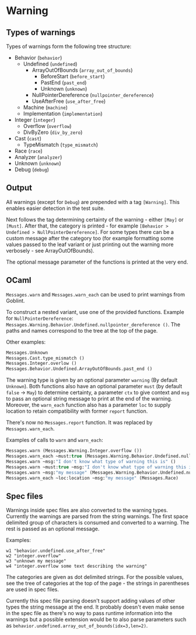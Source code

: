 # Warning

## Types of warnings

Types of warnings form the following tree structure:

- Behavior (`behavior`)
  - Undefined (`undefined`)
    - ArrayOutOfBounds (`array_out_of_bounds`)
      - BeforeStart (`before_start`)
      - PastEnd (`past_end`)
      - Unknown (`unknown`)
    - NullPointerDereference (`nullpointer_dereference`)
    - UseAfterFree (`use_after_free`)
  - Machine (`machine`)
  - Implementation (`implementation`)
- Integer (`integer`)
  - Overflow (`overflow`)
  - DivByZero (`div_by_zero`)
- Cast (`cast`)
  - TypeMismatch (`type_mismatch`)
- Race (`race`)
- Analyzer (`analyzer`)
- Unknown (`unknown`)
- Debug (`debug`)

## Output

All warnings (except for `Debug`) are prepended with a tag `[Warning]`. This
enables easier detection in the test suite.

Next follows the tag determining certainty of the warning - either `[May]` or
`[Must]`.  After that, the category is printed - for example `[Behavior > Undefined > NullPointerDereference]`. For some types there can be a custom
message after the category too (for example formatting some values passed to the
leaf variant or just printing out the warning more verbosely - see
ArrayOutOfBounds).

The optional message parameter of the functions is printed at the very end.

## OCaml

`Messages.warn` and `Messages.warn_each` can be used to print warnings from Goblint.

To construct a nested variant, use one of the provided functions. Example for
`NullPointerDereference`:
`Messages.Warning.Behavior.Undefined.nullpointer_dereference ()`. The paths and
names correspond to the tree at the top of the page.

Other examples:

```ocaml
Messages.Unknown
Messages.Cast.type_mismatch ()
Messages.Integer.overlow ()
Messages.Behavior.Undefined.ArrayOutOfBounds.past_end ()
```

The warning type is given by an optional parameter `warning` (By default
`Unknown`). Both functions also have an optional parameter `must` (by default
`false` -> `May`) to determine certainty, a parameter `ctx` to give context and
`msg` to pass an optional string message to print at the end of the warning.
Moreover, the `warn_each` function also has a parameter `loc` to supply location
to retain compatibility with former `report` function.

There's now no `Messages.report` function. It was replaced by `Messages.warn_each`.

Examples of calls to `warn` and `warn_each`:

```ocaml
Messages.warn (Messages.Warning.Integer.overflow ())
Messages.warn_each ~must:true (Messages.Warning.Behavior.Undefined.nullpointer_dereference ())
Messages.warn ~msg:"I don't know what type of warning this is" ()
Messages.warn ~must:true ~msg:"I don't know what type of warning this is" ()
Messages.warn ~msg:"my message" (Messages.Warning.Behavior.Undefined.nullpointer_dereference ())
Messages.warn_each ~loc:location ~msg:"my message" (Messages.Race)
```

## Spec files

Warnings inside spec files are also converted to the warning types. Currently
the warnings are parsed from the string warnings. The first space delimited
group of characters is consumed and converted to a warning. The rest is passed
as an optional message.

Examples:

```
w1 "behavior.undefined.use_after_free"
w2 "integer.overflow"
w3 "unknown my message"
w4 "integer.overflow some text describing the warning"
```

The categories are given as dot delimited strings. For the possible values, see
the tree of categories at the top of the page - the strings in parentheses are
used in spec files.

Currently this spec file parsing doesn't support adding values of other types
the string message at the end. It probably doesn't even make sense in the spec
file as there's no way to pass runtime information into the warnings but a
possible extension would be to also parse parameters such as
`behavior.undefined.array_out_of_bounds(idx=3,len=2)`.
